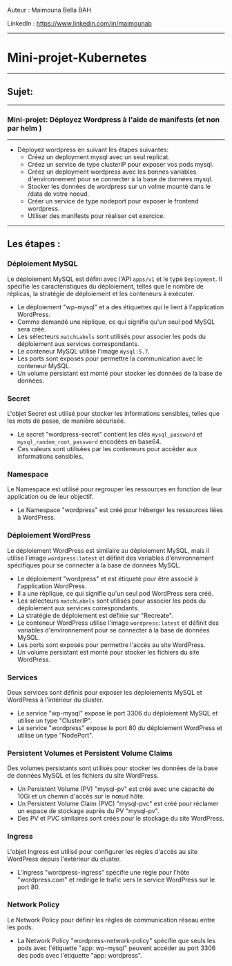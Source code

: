 
Auteur : Maimouna Bella BAH

LinkedIn : https://www.linkedin.com/in/maimounab

-------
# Mini-projet-Kubernetes

-----
## Sujet:
-----

### Mini-projet: Déployez Wordpress à l'aide de manifests (et non par helm )



-------
*  Déployez wordpress en suivant les étapes suivantes:
    * Créez un deployment mysql avec un seul replicat.
    * Créez un service de type clusteriP pour exposer vos pods mysql.
    * Créez un deployment wordpress avec les bonnes variables d'environnement pour se connecter à la base de données mysql.
    * Stocker les données de wordpress sur un volme mounté dans le /data de votre noeud.
    * Créer un service de type nodeport pour exposer le frontend wordpress.
    * Utiliser des manifests pour réaliser cet exercice.
-----
## Les étapes :

### Déploiement MySQL
Le déploiement MySQL est défini avec l'API `apps/v1` et le type `Deployment`. Il spécifie les caractéristiques du déploiement, telles que le nombre de réplicas, la stratégie de déploiement et les conteneurs à exécuter.
- Le déploiement "wp-mysql" et a des étiquettes qui le lient à l'application WordPress.
- Comme demandé une réplique, ce qui signifie qu'un seul pod MySQL sera créé.
- Les sélecteurs `matchLabels` sont utilisés pour associer les pods du déploiement aux services correspondants.
- Le conteneur MySQL utilise l'image `mysql:5.7`.
- Les ports sont exposés pour permettre la communication avec le conteneur MySQL.
- Un volume persistant est monté pour stocker les données de la base de données.

### Secret
L'objet Secret est utilisé pour stocker les informations sensibles, telles que les mots de passe, de manière sécurisée.
- Le secret "wordpress-secret" contient les clés `mysql_password` et `mysql_random_root_password` encodées en base64.
- Ces valeurs sont utilisées par les conteneurs pour accéder aux informations sensibles.

### Namespace
Le Namespace est utilisé pour regrouper les ressources en fonction de leur application ou de leur objectif.
- Le Namespace "wordpress" est créé pour héberger les ressources liées à WordPress.

### Déploiement WordPress
Le déploiement WordPress est similaire au déploiement MySQL, mais il utilise l'image `wordpress:latest` et définit des variables d'environnement spécifiques pour se connecter à la base de données MySQL.
- Le déploiement "wordpress" et est étiqueté pour être associé à l'application WordPress.
- Il a une réplique, ce qui signifie qu'un seul pod WordPress sera créé.
- Les sélecteurs `matchLabels` sont utilisés pour associer les pods du déploiement aux services correspondants.
- La stratégie de déploiement est définie sur "Recreate".
- Le conteneur WordPress utilise l'image `wordpress:latest` et définit des variables d'environnement pour se connecter à la base de données MySQL.
- Les ports sont exposés pour permettre l'accès au site WordPress.
- Un volume persistant est monté pour stocker les fichiers du site WordPress.

### Services
Deux services sont définis pour exposer les déploiements MySQL et WordPress à l'intérieur du cluster.
- Le service "wp-mysql" expose le port 3306 du déploiement MySQL et utilise un type "ClusterIP".
- Le service "wordpress" expose le port 80 du déploiement WordPress et utilise un type "NodePort".

### Persistent Volumes et Persistent Volume Claims
Des volumes persistants sont utilisés pour stocker les données de la base de données MySQL et les fichiers du site WordPress.
- Un Persistent Volume (PV)  "mysql-pv" est créé avec une capacité de 10Gi et un chemin d'accès sur le nœud hôte.
- Un Persistent Volume Claim (PVC) "mysql-pvc" est créé pour réclamer un espace de stockage auprès du PV "mysql-pv".
- Des PV et PVC similaires sont créés pour le stockage du site WordPress.

### Ingress
L'objet Ingress est utilisé pour configurer les règles d'accès au site WordPress depuis l'extérieur du cluster.
- L'Ingress "wordpress-ingress" spécifie une règle pour l'hôte "wordpress.com" et redirige le trafic vers le service WordPress sur le port 80.

### Network Policy
Le Network Policy pour définir les règles de communication réseau entre les pods.
- La Network Policy "wordpress-network-policy" spécifie que seuls les pods avec l'étiquette "app: wp-mysql" peuvent accéder au port 3306 des pods avec l'étiquette "app: wordpress".
  
